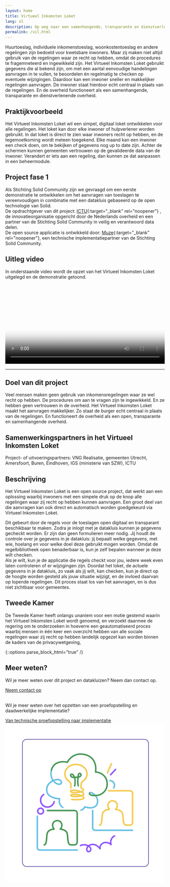 ```yaml
---
layout: home
title: Virtueel Inkomsten Loket
lang: nl
description: Op weg naar een samenhangende, transparante en dienstverlenende overheid waarbij de inwoner centraal staat.
permalink: /vil.html
---
```



Huurtoeslag, individuele inkomenstoeslag, woonkostentoeslag en andere regelingen zijn bedoeld voor kwetsbare inwoners. Maar zij maken niet altijd gebruik van de regelingen waar ze recht op hebben, omdat de procedures te fragemneteerd en ingewikkeld zijn. Het Virtueel Inkomsten Loket gebruikt gegevens die al bekend zijn, om met een aantal eenvoudige handelingen aanvragen in te vullen, te beoordelen én regelmatig te checken op eventuele wijzigingen. Daardoor kan een inwoner sneller en makkelijker regelingen aanvragen. De inwoner staat hierdoor echt centraal in plaats van de regelingen.
En de overheid functioneert als een samenhangende, transparante en dienstverlenende overheid.


## Praktijkvoorbeeld
Het Virtueel Inkomsten Loket wil een simpel, digitaal loket ontwikkelen voor alle regelingen. Het loket kan door elke inwoner of hulpverlener worden gebruikt. In dat loket is direct te zien waar inwoners recht op hebben, en de tegemoetkoming wordt meteen toegekend. Elke maand kan een inwoner een check doen, om te bekijken of gegevens nog up to date zijn. Achter de schermen kunnen gemeenten vertrouwen op de gevalideerde data van de inwoner. Verandert er iets aan een regeling, dan kunnen ze dat aanpassen in een beheermodule.

## Project fase 1
Als Stichting Solid Community zijn we gevraagd om een eerste demonstratie te ontwikkelen om het aanvragen van toeslagen te vereenvoudigen in combinatie met een datakluis gebaseerd op de open technologie van Solid.<br>
De opdrachtgever van dit project: [ICTU](https://www.ICTU.nl){:target="_blank" rel="noopener"} , de innovatieorganisatie opgericht door de Nederlands overheid en een partner van de Stichting Solid Community in veilig en verantwoord data delen. <br>
De open source applicatie is ontwikkeld door: [Muze](https://www.muze.nl){:target="_blank" rel="noopener"}, een technische implementatiepartner van de Stichting Solid Community.

## Uitleg video
In onderstaande video wordt de opzet van het Virtueel Inkomsten Loket uitgelegd en de demonstratie getoond.
 
<video width= "100%" poster="img/VIL/placeholder-vil.png" controls>
  <source src="img/VIL/VIL.mp4" type="video/mp4">
  </video>

---

## Doel van dit project
Veel mensen maken geen gebruik van inkomensregelingen waar ze wel recht op hebben. De procedures om aan te vragen zijn te ingewikkeld. En ze hebben geen vertrouwen in de overheid. Het Virtueel Inkomsten Loket maakt het aanvragen makkelijker. Zo staat de burger echt centraal in plaats van de regelingen. En functioneert de overheid als een open, transparante en samenhangende overheid.

## Samenwerkingspartners in het Virtueel Inkomsten Loket
Project- of uitvoeringspartners: VNG Realisatie, gemeenten Utrecht, Amersfoort, Buren, Eindhoven, IGS (ministerie van SZW), ICTU

## Beschrijving
Het Virtueel Inkomsten Loket is een open source project, dat werkt aan een oplossing waarbij inwoners met een simpele druk op de knop alle regelingen waar zij recht op hebben kunnen aanvragen. Een groot deel van die aanvragen kan ook direct en automatisch worden goedgekeurd via Virtueel Inkomsten Loket. 

Dit gebeurt door de regels voor de toeslagen open digitaal en transparant beschikbaar te maken. 
Zodra je inlogt met je datakluis kunnen je gegevens gecheckt worden. Er zijn dan geen formulieren meer nodig.
Jij houdt de controle over je gegevens in je datakluis: jij bepaalt welke gegevens, met wie, hoelang en voor welke doel deze gebruikt mogen worden.
Omdat de regelbibliotheek open benaderbaar is, kun je zelf bepalen wanneer je deze wilt checken.  
Als je wilt, kun je de applicatie die regels checkt voor jou, iedere week even laten controleren of er wijzigingen zijn.
Doordat het loket, de actuele gegevens in je datakluis, zo vaak als jij wilt, kan checken, kun je direct op de hoogte worden gesteld als jouw situatie wijzigt, en de invloed daarvan op lopende regelingen.
Dit proces staat los van het aanvragen, en is dus niet zichtbaar voor gemeentes.

## Tweede Kamer
De Tweede Kamer heeft onlangs unaniem voor een motie gestemd waarin het Virtueel Inkomsten Loket wordt genoemd, en verzoekt daarmee de regering om te onderzoeken in hoeverre een geautomatiseerd
proces waarbij mensen in één keer een overzicht hebben van alle sociale regelingen waar zij recht op hebben landelijk opgezet kan worden binnen de kaders van de privacywetgeving, 


{::options parse_block_html="true" /}
<div class="wrapperprojects" markdown="0">
            <div class="projectblock">
             <div class="project_text">
              <h2>
Meer weten?
              </h2>
              <p>
Wil je meer weten over dit project en datakluizen? Neem dan contact op.
                </p>
               <div class="button_align">
               <a class="button_link" href="/contact"><div class="button">Neem contact op</div></a>
<p><br>Wil je meer weten over het opzetten van een proefopstelling en daadwerkelijke implementatie?</p>
                 <div class="button_align">
             <a class="button_link" href="/samenwerken.html#proefopstelling"><div class="button">Van technische proefopstelling naar implementatie</div></a>
              </div>
              </div>
              </div>
              <div class="project_img">
                <img src="/img/samenwerken3.svg" alt="">
            </div>         
        </div>
</div>

